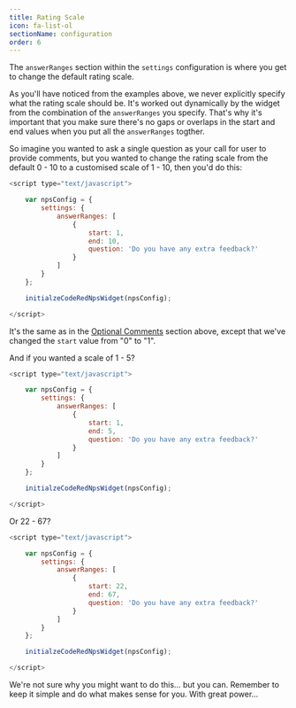 ```yaml
---
title: Rating Scale
icon: fa-list-ol
sectionName: configuration
order: 6
---
```

The `answerRanges` section within the `settings` configuration is where you get to change the default rating scale.

As you'll have noticed from the examples above, we never explicitly specify what the rating scale should be. It's worked out dynamically by the widget from the combination of the `answerRanges` you specify. That's why it's important that you make sure there's no gaps or overlaps in the start and end values when you put all the `answerRanges` togther.

So imagine you wanted to ask a single question as your call for user to provide comments, but you wanted to change the rating scale from the default 0 - 10 to a customised scale of 1 - 10, then you'd do this:

```js
<script type="text/javascript">

    var npsConfig = {
        settings: {
            answerRanges: [
                {
                    start: 1,
                    end: 10,
                    question: 'Do you have any extra feedback?'
                }
            ]
        }
    };

    initialzeCodeRedNpsWidget(npsConfig);

</script>
```

It's the same as in the <a href="#optional-comments" class="scrolly">Optional Comments</a> section above, except that we've changed the `start` value from "0" to "1".

And if you wanted a scale of 1 - 5?

```js
<script type="text/javascript">

    var npsConfig = {
        settings: {
            answerRanges: [
                {
                    start: 1,
                    end: 5,
                    question: 'Do you have any extra feedback?'
                }
            ]
        }
    };

    initialzeCodeRedNpsWidget(npsConfig);

</script>
```

Or 22 - 67?

```js
<script type="text/javascript">

    var npsConfig = {
        settings: {
            answerRanges: [
                {
                    start: 22,
                    end: 67,
                    question: 'Do you have any extra feedback?'
                }
            ]
        }
    };

    initialzeCodeRedNpsWidget(npsConfig);

</script>
```

We're not sure why you might want to do this... but you can. Remember to keep it simple and do what makes sense for you. With great power...